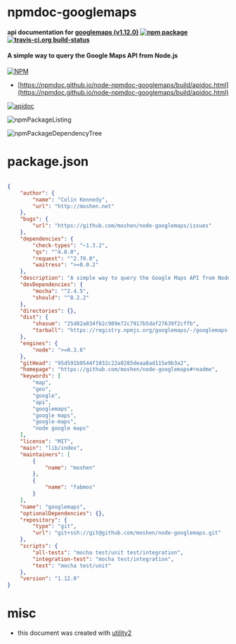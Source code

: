 # npmdoc-googlemaps

#### api documentation for  [googlemaps (v1.12.0)](https://github.com/moshen/node-googlemaps#readme)  [![npm package](https://img.shields.io/npm/v/npmdoc-googlemaps.svg?style=flat-square)](https://www.npmjs.org/package/npmdoc-googlemaps) [![travis-ci.org build-status](https://api.travis-ci.org/npmdoc/node-npmdoc-googlemaps.svg)](https://travis-ci.org/npmdoc/node-npmdoc-googlemaps)

#### A simple way to query the Google Maps API from Node.js

[![NPM](https://nodei.co/npm/googlemaps.png?downloads=true&downloadRank=true&stars=true)](https://www.npmjs.com/package/googlemaps)

- [https://npmdoc.github.io/node-npmdoc-googlemaps/build/apidoc.html](https://npmdoc.github.io/node-npmdoc-googlemaps/build/apidoc.html)

[![apidoc](https://npmdoc.github.io/node-npmdoc-googlemaps/build/screenCapture.buildCi.browser.%252Ftmp%252Fbuild%252Fapidoc.html.png)](https://npmdoc.github.io/node-npmdoc-googlemaps/build/apidoc.html)

![npmPackageListing](https://npmdoc.github.io/node-npmdoc-googlemaps/build/screenCapture.npmPackageListing.svg)

![npmPackageDependencyTree](https://npmdoc.github.io/node-npmdoc-googlemaps/build/screenCapture.npmPackageDependencyTree.svg)



# package.json

```json

{
    "author": {
        "name": "Colin Kennedy",
        "url": "http://moshen.net"
    },
    "bugs": {
        "url": "https://github.com/moshen/node-googlemaps/issues"
    },
    "dependencies": {
        "check-types": "~1.3.2",
        "qs": "^4.0.0",
        "request": "^2.79.0",
        "waitress": ">=0.0.2"
    },
    "description": "A simple way to query the Google Maps API from Node.js",
    "devDependencies": {
        "mocha": "^2.4.5",
        "should": "^8.2.2"
    },
    "directories": {},
    "dist": {
        "shasum": "25d82a834fb2c989e72c7917b5daf27639f2cffb",
        "tarball": "https://registry.npmjs.org/googlemaps/-/googlemaps-1.12.0.tgz"
    },
    "engines": {
        "node": ">=0.3.6"
    },
    "gitHead": "95d591b0544f1032c22a0285deaa8ad115e9b3a2",
    "homepage": "https://github.com/moshen/node-googlemaps#readme",
    "keywords": [
        "map",
        "geo",
        "google",
        "api",
        "googlemaps",
        "google maps",
        "google-maps",
        "node google maps"
    ],
    "license": "MIT",
    "main": "lib/index",
    "maintainers": [
        {
            "name": "moshen"
        },
        {
            "name": "fabmos"
        }
    ],
    "name": "googlemaps",
    "optionalDependencies": {},
    "repository": {
        "type": "git",
        "url": "git+ssh://git@github.com/moshen/node-googlemaps.git"
    },
    "scripts": {
        "all-tests": "mocha test/unit test/integration",
        "integration-test": "mocha test/integration",
        "test": "mocha test/unit"
    },
    "version": "1.12.0"
}
```



# misc
- this document was created with [utility2](https://github.com/kaizhu256/node-utility2)
